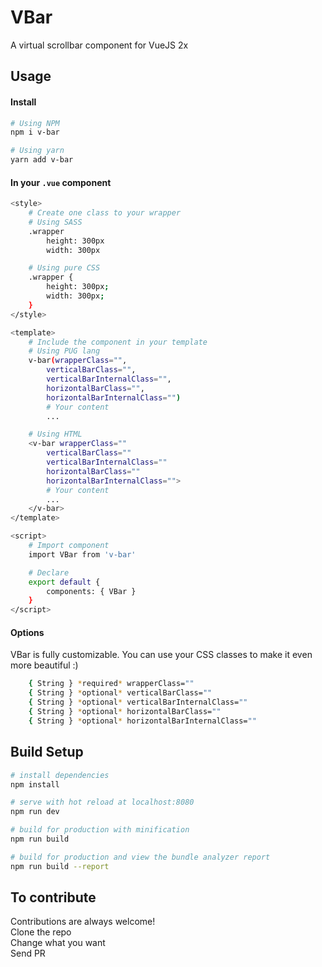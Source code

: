 # VBar

A virtual scrollbar component for VueJS 2x

## Usage
#### Install
``` bash
# Using NPM
npm i v-bar

# Using yarn
yarn add v-bar
```

#### In your `.vue` component
``` bash
<style>
    # Create one class to your wrapper
    # Using SASS
    .wrapper
        height: 300px
        width: 300px

    # Using pure CSS
    .wrapper {
        height: 300px;
        width: 300px;
    }
</style>

<template>
    # Include the component in your template
    # Using PUG lang
    v-bar(wrapperClass="",
        verticalBarClass="",
        verticalBarInternalClass="",
        horizontalBarClass="",
        horizontalBarInternalClass="")
        # Your content
        ...

    # Using HTML
    <v-bar wrapperClass=""
        verticalBarClass=""
        verticalBarInternalClass=""
        horizontalBarClass=""
        horizontalBarInternalClass="">
        # Your content
        ...
    </v-bar>
</template>

<script>
    # Import component
    import VBar from 'v-bar'

    # Declare
    export default {
        components: { VBar }
    }
</script>
```

#### Options
VBar is fully customizable. You can use your CSS classes to make it even more beautiful :)
``` bash
    { String } *required* wrapperClass=""
    { String } *optional* verticalBarClass=""
    { String } *optional* verticalBarInternalClass=""
    { String } *optional* horizontalBarClass=""
    { String } *optional* horizontalBarInternalClass=""
```

## Build Setup
``` bash
# install dependencies
npm install

# serve with hot reload at localhost:8080
npm run dev

# build for production with minification
npm run build

# build for production and view the bundle analyzer report
npm run build --report
```

## To contribute
Contributions are always welcome!
<br>Clone the repo
<br>Change what you want
<br>Send PR
